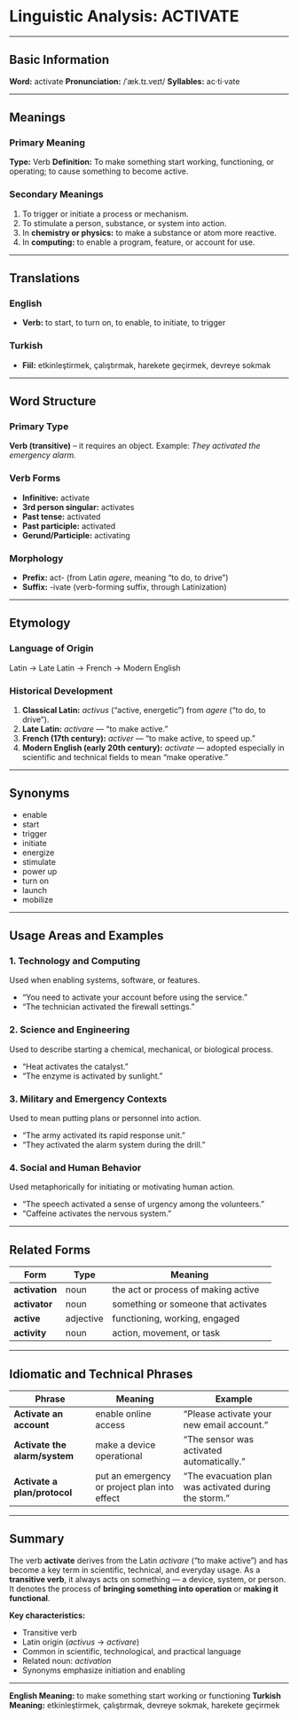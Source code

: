# Linguistic Analysis: ACTIVATE

---

## Basic Information

**Word:** activate
**Pronunciation:** /ˈæk.tɪ.veɪt/
**Syllables:** ac·ti·vate

---

## Meanings

### Primary Meaning

**Type:** Verb
**Definition:** To make something start working, functioning, or operating; to cause something to become active.

### Secondary Meanings

1. To trigger or initiate a process or mechanism.
2. To stimulate a person, substance, or system into action.
3. In **chemistry or physics:** to make a substance or atom more reactive.
4. In **computing:** to enable a program, feature, or account for use.

---

## Translations

### English

- **Verb:** to start, to turn on, to enable, to initiate, to trigger

### Turkish

- **Fiil:** etkinleştirmek, çalıştırmak, harekete geçirmek, devreye sokmak

---

## Word Structure

### Primary Type

**Verb (transitive)** – it requires an object.
Example: _They activated the emergency alarm._

### Verb Forms

- **Infinitive:** activate
- **3rd person singular:** activates
- **Past tense:** activated
- **Past participle:** activated
- **Gerund/Participle:** activating

### Morphology

- **Prefix:** act- (from Latin _agere_, meaning “to do, to drive”)
- **Suffix:** -ivate (verb-forming suffix, through Latinization)

---

## Etymology

### Language of Origin

Latin → Late Latin → French → Modern English

### Historical Development

1. **Classical Latin:** _activus_ (“active, energetic”) from _agere_ (“to do, to drive”).
2. **Late Latin:** _activare_ — “to make active.”
3. **French (17th century):** _activer_ — “to make active, to speed up.”
4. **Modern English (early 20th century):** _activate_ — adopted especially in scientific and technical fields to mean “make operative.”

---

## Synonyms

- enable
- start
- trigger
- initiate
- energize
- stimulate
- power up
- turn on
- launch
- mobilize

---

## Usage Areas and Examples

### 1. **Technology and Computing**

Used when enabling systems, software, or features.

- “You need to activate your account before using the service.”
- “The technician activated the firewall settings.”

### 2. **Science and Engineering**

Used to describe starting a chemical, mechanical, or biological process.

- “Heat activates the catalyst.”
- “The enzyme is activated by sunlight.”

### 3. **Military and Emergency Contexts**

Used to mean putting plans or personnel into action.

- “The army activated its rapid response unit.”
- “They activated the alarm system during the drill.”

### 4. **Social and Human Behavior**

Used metaphorically for initiating or motivating human action.

- “The speech activated a sense of urgency among the volunteers.”
- “Caffeine activates the nervous system.”

---

## Related Forms

| Form           | Type      | Meaning                             |
| -------------- | --------- | ----------------------------------- |
| **activation** | noun      | the act or process of making active |
| **activator**  | noun      | something or someone that activates |
| **active**     | adjective | functioning, working, engaged       |
| **activity**   | noun      | action, movement, or task           |

---

## Idiomatic and Technical Phrases

| Phrase                        | Meaning                                      | Example                                               |
| ----------------------------- | -------------------------------------------- | ----------------------------------------------------- |
| **Activate an account**       | enable online access                         | “Please activate your new email account.”             |
| **Activate the alarm/system** | make a device operational                    | “The sensor was activated automatically.”             |
| **Activate a plan/protocol**  | put an emergency or project plan into effect | “The evacuation plan was activated during the storm.” |

---

## Summary

The verb **activate** derives from the Latin _activare_ (“to make active”) and has become a key term in scientific, technical, and everyday usage. As a **transitive verb**, it always acts on something — a device, system, or person. It denotes the process of **bringing something into operation** or **making it functional**.

**Key characteristics:**

- Transitive verb
- Latin origin (_activus_ → _activare_)
- Common in scientific, technological, and practical language
- Related noun: _activation_
- Synonyms emphasize initiation and enabling

---

**English Meaning:** to make something start working or functioning
**Turkish Meaning:** etkinleştirmek, çalıştırmak, devreye sokmak, harekete geçirmek

